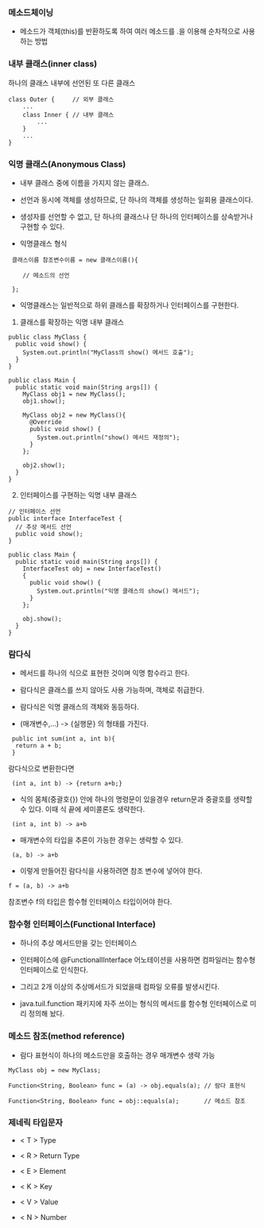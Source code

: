 ### 메소드체이닝

* 메소드가 객체(this)를 반환하도록 하여 여러 메소드를 .을 이용해 순차적으로 사용하는 방법


### 내부 클래스(inner class)

 하나의 클래스 내부에 선언된 또 다른 클래스
 
```
class Outer {     // 외부 클래스
    ...
    class Inner { // 내부 클래스
        ...
    }
    ...
}
```

### 익명 클래스(Anonymous Class)

* 내부 클래스 중에 이름을 가지지 않는 클래스. 

* 선언과 동시에 객체를 생성하므로, 단 하나의 객체를 생성하는 일회용 클래스이다.

* 생성자를 선언할 수 없고, 단 하나의 클래스나 단 하나의 인터페이스를 상속받거나 구현할 수 있다.

* 익명클래스 형식
```
 클래스이름 참조변수이름 = new 클래스이름(){

    // 메소드의 선언

 };
 ```

* 익명클래스는 일반적으로 하위 클래스를 확장하거나 인터페이스를 구현한다.

 1. 클래스를 확장하는 익명 내부 클래스

```
public class MyClass {
  public void show() {
    System.out.println("MyClass의 show() 메서드 호출");
  }
}

public class Main {
  public static void main(String args[]) {
    MyClass obj1 = new MyClass();
    obj1.show();

    MyClass obj2 = new MyClass(){
      @Override
      public void show() {
        System.out.println("show() 메서드 재정의");
      }
    };

    obj2.show();
  }
}
```

 2. 인터페이스를 구현하는 익명 내부 클래스

```
// 인터페이스 선언
public interface InterfaceTest {
  // 추상 메서드 선언
  public void show();
}

public class Main {
  public static void main(String args[]) {
    InterfaceTest obj = new InterfaceTest()
    {
      public void show() {
        System.out.println("익명 클래스의 show() 메서드");
      }
    };

    obj.show();
  }
}

```

### 람다식

* 메서드를 하나의 식으로 표현한 것이며 익명 함수라고 한다.

* 람다식은 클래스를 쓰지 않아도 사용 가능하며, 객체로 취급한다.

* 람다식은 익명 클래스의 객체와 동등하다.

* (매개변수,...) -> {실행문}  의 형태를 가진다.

```
 public int sum(int a, int b){
  return a + b;
 }
```

 람다식으로 변환한다면 

```
 (int a, int b) -> {return a+b;}
```

* 식의 몸체(중괄호{}) 안에 하나의 명령문이 있을경우 return문과 중괄호를 생략할 수 있다. 이때 식 끝에 세미콜론도 생략한다.
```
 (int a, int b) -> a+b
```
* 매개변수의 타입을 추론이 가능한 경우는 생략할 수 있다.
```
 (a, b) -> a+b
```
* 이렇게 만들어진 람다식을 사용하려면 참조 변수에 넣어야 한다.
```
f = (a, b) -> a+b
```
참조변수 f의 타입은 함수형 인터페이스 타입이어야 한다.


### 함수형 인터페이스(Functional Interface)

* 하나의 추상 메서드만을 갖는 인터페이스

* 인터페이스에 @FunctionallInterface 어노테이션을 사용하면 컴파일러는 함수형 인터페이스로 인식한다.

* 그리고 2개 이상의 추상메서드가 되었을때 컴파일 오류를 발생시킨다.

* java.tuil.function 패키지에 자주 쓰이는 형식의 메서드를 함수형 인터페이스로 미리 정의해 놨다.


### 메소드 참조(method reference)

* 람다 표현식이 하나의 메소드만을 호출하는 경우 매개변수 생략 가능

```
MyClass obj = new MyClass;

Function<String, Boolean> func = (a) -> obj.equals(a); // 람다 표현식

Function<String, Boolean> func = obj::equals(a);       // 메소드 참조
```

### 제네릭 타입문자

* < T > Type 
 
* < R > Return Type

* < E > Element

* < K > Key

* < V > Value

* < N > Number
